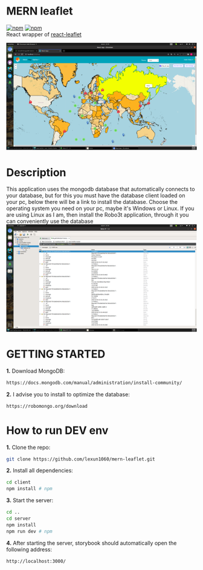 # MERN leaflet

[![npm](https://img.shields.io/npm/v/react-leaflet-markercluster.svg)](https://www.npmjs.com/package/react-leaflet)
[![npm](https://img.shields.io/npm/dm/react-leaflet-markercluster.svg)](https://www.npmjs.com/package/react-leaflet)
<br/>
React wrapper of [react-leaflet](https://github.com/PaulLeCam/react-leaflet)

![Application](./Application.png)

# Description
This application uses the mongodb database that automatically connects to your database, but for this you must have the database client loaded on your pc, below there will be a link to install the database.
Choose the operating system you need on your pc, maybe it's Windows or Linux.
If you are using Linux as I am, then install the Robo3t application, through it you can conveniently use the database
![React leaflet markercluster](./ROBO3T.png)
# GETTING STARTED
**1.** Download MongoDB:

```bash
https://docs.mongodb.com/manual/administration/install-community/
```
**2.** I advise you to install to optimize the database:

```bash
https://robomongo.org/download
```
# How to run DEV env

**1.** Clone the repo:

```bash
git clone https://github.com/lexun1060/mern-leaflet.git
```

**2.** Install all dependencies:

```bash
cd client
npm install # npm
```

**3.** Start the server:

```bash
cd ..
cd server
npm install
npm run dev # npm
```

**4.** After starting the server, storybook should automatically open the following address:

```
http://localhost:3000/
```

